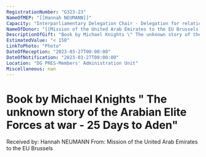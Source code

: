 ```yaml
---
RegistrationNumber: "G323-23"
NameOfMEP: "[[Hannah NEUMANN]]"
Capacity: "Interparliamentary Delegation Chair - Delegation for relations with the Arab Peninsula"
NameOfDonor: "[[Mission of the United Arab Emirates to the EU Brussels]]"
DescriptionOfGift: "Book by Michael Knights \" The unknown story of the Arabian Elite Forces at war - 25 Days to Aden\""
EstimatedValue: "< 150"
LinkToPhoto: "Photo"
DateOfReception: "2023-03-27T00:00:00"
DateOfNotification: "2023-03-27T00:00:00"
Location: "DG PRES-Members' Administration Unit"
Miscellaneous: nan
---
```


# Book by Michael Knights " The unknown story of the Arabian Elite Forces at war - 25 Days to Aden"

Received by: Hannah NEUMANN
From: Mission of the United Arab Emirates to the EU Brussels
